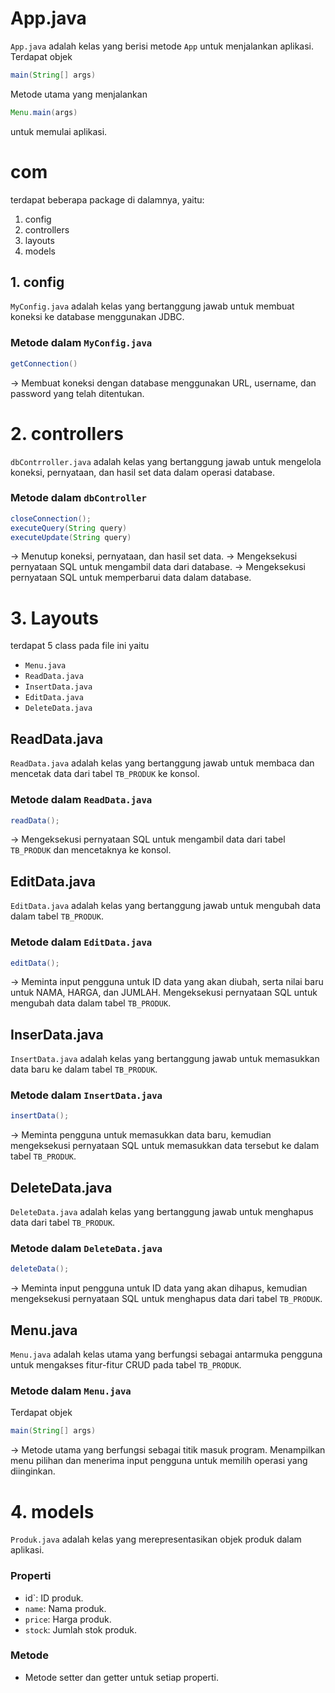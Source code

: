 # App.java

`App.java` adalah kelas yang berisi metode `App` untuk menjalankan aplikasi.
Terdapat objek
```java
main(String[] args)
```

Metode utama yang menjalankan 

```java
Menu.main(args)
```
untuk memulai aplikasi.

# com
terdapat beberapa package di dalamnya, yaitu:
1. config
2. controllers
3. layouts
4. models


## 1. config
`MyConfig.java` adalah kelas yang bertanggung jawab untuk membuat koneksi ke database menggunakan JDBC.

### Metode dalam `MyConfig.java`
```java
getConnection()
```
-> Membuat koneksi dengan database menggunakan URL, username, dan password yang telah ditentukan.

# 2. controllers
`dbContrroller.java` adalah kelas yang bertanggung jawab untuk mengelola koneksi, pernyataan, dan hasil set data dalam operasi database.

### Metode dalam `dbController`
```java
closeConnection();
executeQuery(String query)
executeUpdate(String query)
```
-> Menutup koneksi, pernyataan, dan hasil set data.
-> Mengeksekusi pernyataan SQL untuk mengambil data dari database.
-> Mengeksekusi pernyataan SQL untuk memperbarui data dalam database.

# 3. Layouts
terdapat 5 class pada file ini yaitu 
- `Menu.java` 
- `ReadData.java` 
- `InsertData.java`
- `EditData.java` 
- `DeleteData.java`

## ReadData.java
`ReadData.java` adalah kelas yang bertanggung jawab untuk membaca dan mencetak data dari tabel `TB_PRODUK` ke konsol.

### Metode dalam `ReadData.java`
```java
readData();
```
-> Mengeksekusi pernyataan SQL untuk mengambil data dari tabel `TB_PRODUK` dan mencetaknya ke konsol.

## EditData.java
`EditData.java` adalah kelas yang bertanggung jawab untuk mengubah data dalam tabel `TB_PRODUK`.

### Metode dalam `EditData.java`
```java
editData();
```
-> Meminta input pengguna untuk ID data yang akan diubah, serta nilai baru untuk NAMA, HARGA, dan JUMLAH. Mengeksekusi pernyataan SQL untuk mengubah data dalam tabel `TB_PRODUK`.

## InserData.java
`InsertData.java` adalah kelas yang bertanggung jawab untuk memasukkan data baru ke dalam tabel `TB_PRODUK`.

### Metode dalam `InsertData.java`
```java
insertData();
```
-> Meminta pengguna untuk memasukkan data baru, kemudian mengeksekusi pernyataan SQL untuk memasukkan data tersebut ke dalam tabel `TB_PRODUK`.

## DeleteData.java
`DeleteData.java` adalah kelas yang bertanggung jawab untuk menghapus data dari tabel `TB_PRODUK`.

### Metode dalam `DeleteData.java`
```java
deleteData();
```
-> Meminta input pengguna untuk ID data yang akan dihapus, kemudian mengeksekusi pernyataan SQL untuk menghapus data dari tabel `TB_PRODUK`.

## Menu.java

`Menu.java` adalah kelas utama yang berfungsi sebagai antarmuka pengguna untuk mengakses fitur-fitur CRUD pada tabel `TB_PRODUK`.

### Metode dalam `Menu.java`
Terdapat objek 
```java
main(String[] args)
```
-> Metode utama yang berfungsi sebagai titik masuk program. Menampilkan menu pilihan dan menerima input pengguna untuk memilih operasi yang diinginkan.

# 4. models
`Produk.java` adalah kelas yang merepresentasikan objek produk dalam aplikasi.

### Properti

- id`: ID produk.
- `name`: Nama produk.
- `price`: Harga produk.
- `stock`: Jumlah stok produk.

### Metode
- Metode setter dan getter untuk setiap properti.


